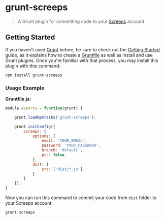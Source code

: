 # grunt-screeps

> A Grunt plugin for committing code to your [Screeps](https://screeps.com) account.

## Getting Started
If you haven't used [Grunt](http://gruntjs.com/) before, be sure to check out the [Getting Started](http://gruntjs.com/getting-started) guide, as it explains how to create a [Gruntfile](http://gruntjs.com/sample-gruntfile) as well as install and use Grunt plugins. Once you're familiar with that process, you may install this plugin with this command:

```shell
npm install grunt-screeps 
```

### Usage Example

**Gruntfile.js:**
```js
module.exports = function(grunt) {

    grunt.loadNpmTasks('grunt-screeps');

    grunt.initConfig({
        screeps: {
            options: {
                email: 'YOUR_EMAIL',
                password: 'YOUR_PASSWORD',
                branch: 'default',
                ptr: false
            },
            dist: {
                src: ['dist/*.js']
            }
        }
    });
}
```

Now you can run this command to commit your code from `dist` folder to your Screeps account:
```
grunt screeps
```
